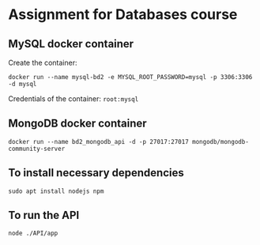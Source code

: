 # Assignment for Databases course

## MySQL docker container
Create the container:
```shell
docker run --name mysql-bd2 -e MYSQL_ROOT_PASSWORD=mysql -p 3306:3306 -d mysql
```
Credentials of the container: `root:mysql`

## MongoDB docker container
```shell
docker run --name bd2_mongodb_api -d -p 27017:27017 mongodb/mongodb-community-server
```

## To install necessary dependencies
```shell
sudo apt install nodejs npm
```

## To run the API
```shell
node ./API/app
```